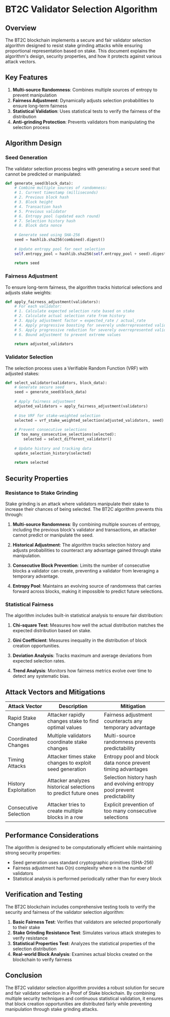 # BT2C Validator Selection Algorithm

## Overview

The BT2C blockchain implements a secure and fair validator selection algorithm designed to resist stake grinding attacks while ensuring proportional representation based on stake. This document explains the algorithm's design, security properties, and how it protects against various attack vectors.

## Key Features

1. **Multi-source Randomness**: Combines multiple sources of entropy to prevent manipulation
2. **Fairness Adjustment**: Dynamically adjusts selection probabilities to ensure long-term fairness
3. **Statistical Validation**: Uses statistical tests to verify the fairness of the distribution
4. **Anti-grinding Protection**: Prevents validators from manipulating the selection process

## Algorithm Design

### Seed Generation

The validator selection process begins with generating a secure seed that cannot be predicted or manipulated:

```python
def generate_seed(block_data):
    # Combine multiple sources of randomness:
    # 1. Current timestamp (milliseconds)
    # 2. Previous block hash
    # 3. Block height
    # 4. Transaction hash
    # 5. Previous validator
    # 6. Entropy pool (updated each round)
    # 7. Selection history hash
    # 8. Block data nonce
    
    # Generate seed using SHA-256
    seed = hashlib.sha256(combined).digest()
    
    # Update entropy pool for next selection
    self.entropy_pool = hashlib.sha256(self.entropy_pool + seed).digest()
    
    return seed
```

### Fairness Adjustment

To ensure long-term fairness, the algorithm tracks historical selections and adjusts stake weights:

```python
def apply_fairness_adjustment(validators):
    # For each validator:
    # 1. Calculate expected selection rate based on stake
    # 2. Calculate actual selection rate from history
    # 3. Apply adjustment factor = expected_rate / actual_rate
    # 4. Apply progressive boosting for severely underrepresented validators
    # 5. Apply progressive reduction for severely overrepresented validators
    # 6. Bound adjustment to prevent extreme values
    
    return adjusted_validators
```

### Validator Selection

The selection process uses a Verifiable Random Function (VRF) with adjusted stakes:

```python
def select_validator(validators, block_data):
    # Generate secure seed
    seed = generate_seed(block_data)
    
    # Apply fairness adjustment
    adjusted_validators = apply_fairness_adjustment(validators)
    
    # Use VRF for stake-weighted selection
    selected = vrf_stake_weighted_selection(adjusted_validators, seed)
    
    # Prevent consecutive selections
    if too_many_consecutive_selections(selected):
        selected = select_different_validator()
    
    # Update history and tracking data
    update_selection_history(selected)
    
    return selected
```

## Security Properties

### Resistance to Stake Grinding

Stake grinding is an attack where validators manipulate their stake to increase their chances of being selected. The BT2C algorithm prevents this through:

1. **Multi-source Randomness**: By combining multiple sources of entropy, including the previous block's validator and transactions, an attacker cannot predict or manipulate the seed.

2. **Historical Adjustment**: The algorithm tracks selection history and adjusts probabilities to counteract any advantage gained through stake manipulation.

3. **Consecutive Block Prevention**: Limits the number of consecutive blocks a validator can create, preventing a validator from leveraging a temporary advantage.

4. **Entropy Pool**: Maintains an evolving source of randomness that carries forward across blocks, making it impossible to predict future selections.

### Statistical Fairness

The algorithm includes built-in statistical analysis to ensure fair distribution:

1. **Chi-square Test**: Measures how well the actual distribution matches the expected distribution based on stake.

2. **Gini Coefficient**: Measures inequality in the distribution of block creation opportunities.

3. **Deviation Analysis**: Tracks maximum and average deviations from expected selection rates.

4. **Trend Analysis**: Monitors how fairness metrics evolve over time to detect any systematic bias.

## Attack Vectors and Mitigations

| Attack Vector | Description | Mitigation |
|---------------|-------------|------------|
| Rapid Stake Changes | Attacker rapidly changes stake to find optimal values | Fairness adjustment counteracts any temporary advantage |
| Coordinated Changes | Multiple validators coordinate stake changes | Multi-source randomness prevents predictability |
| Timing Attacks | Attacker times stake changes to exploit seed generation | Entropy pool and block data nonce prevent timing advantages |
| History Exploitation | Attacker analyzes historical selections to predict future ones | Selection history hash and evolving entropy pool prevent predictability |
| Consecutive Selection | Attacker tries to create multiple blocks in a row | Explicit prevention of too many consecutive selections |

## Performance Considerations

The algorithm is designed to be computationally efficient while maintaining strong security properties:

- Seed generation uses standard cryptographic primitives (SHA-256)
- Fairness adjustment has O(n) complexity where n is the number of validators
- Statistical analysis is performed periodically rather than for every block

## Verification and Testing

The BT2C blockchain includes comprehensive testing tools to verify the security and fairness of the validator selection algorithm:

1. **Basic Fairness Test**: Verifies that validators are selected proportionally to their stake
2. **Stake Grinding Resistance Test**: Simulates various attack strategies to verify resistance
3. **Statistical Properties Test**: Analyzes the statistical properties of the selection distribution
4. **Real-world Block Analysis**: Examines actual blocks created on the blockchain to verify fairness

## Conclusion

The BT2C validator selection algorithm provides a robust solution for secure and fair validator selection in a Proof of Stake blockchain. By combining multiple security techniques and continuous statistical validation, it ensures that block creation opportunities are distributed fairly while preventing manipulation through stake grinding attacks.
